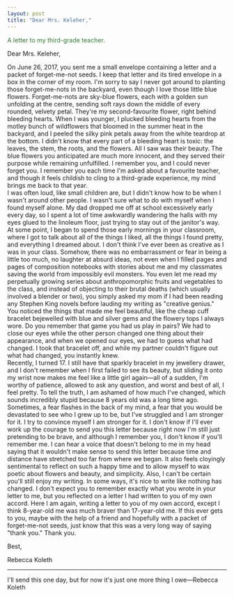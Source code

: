 ```yaml
---
layout: post
title: "Dear Mrs. Keleher,"
---
```

<div style="color: #2e7d32;">
  
A letter to my third-grade teacher.

</div>


<!--more-->

Dear Mrs. Keleher,

<div class="indent"> On June 26, 2017, you sent me a small envelope containing a letter and a packet of forget-me-not seeds. I keep that letter and its tired envelope in a box in the corner of my room. I'm sorry to say I never got around to planting those forget-me-nots in the backyard, even though I love those little blue flowers. Forget-me-nots are sky-blue flowers, each with a golden sun unfolding at the centre, sending soft rays down the middle of every rounded, velvety petal. They're my second-favourite flower, right behind bleeding hearts. When I was younger, I plucked bleeding hearts from the motley bunch of wildflowers that bloomed in the summer heat in the backyard, and I peeled the silky pink petals away from the white teardrop at the bottom. I didn't know that every part of a bleeding heart is toxic: the leaves, the stem, the roots, and the flowers. All I saw was their beauty. The blue flowers you anticipated are much more innocent, and they served their purpose while remaining unfulfilled. I remember you, and I could never forget you. I remember you each time I'm asked about a favourite teacher, and though it feels childish to cling to a third-grade experience, my mind brings me back to that year.</div> <div class="indent"> I was often loud, like small children are, but I didn't know how to be when I wasn't around other people. I wasn't sure what to do with myself when I found myself alone. My dad dropped me off at school excessively early every day, so I spent a lot of time awkwardly wandering the halls with my eyes glued to the linoleum floor, just trying to stay out of the janitor's way. At some point, I began to spend those early mornings in your classroom, where I got to talk about all of the things I liked, all the things I found pretty, and everything I dreamed about. I don't think I've ever been as creative as I was in your class. Somehow, there was no embarrassment or fear in being a little too much, no laughter at absurd ideas, not even when I filled pages and pages of composition notebooks with stories about me and my classmates saving the world from impossibly evil monsters. You even let me read my perpetually growing series about anthropomorphic fruits and vegetables to the class, and instead of objecting to their brutal deaths (which usually involved a blender or two), you simply asked my mom if I had been reading any Stephen King novels before lauding my writing as "creative genius." You noticed the things that made me feel beautiful, like the cheap cuff bracelet bejewelled with blue and silver gems and the flowery tops I always wore. Do you remember that game you had us play in pairs? We had to close our eyes while the other person changed one thing about their appearance, and when we opened our eyes, we had to guess what had changed. I took that bracelet off, and while my partner couldn't figure out what had changed, you instantly knew.</div> <div class="indent"> Recently, I turned 17. I still have that sparkly bracelet in my jewellery drawer, and I don't remember when I first failed to see its beauty, but sliding it onto my wrist now makes me feel like a little girl again—all of a sudden, I'm worthy of patience, allowed to ask any question, and worst and best of all, I feel pretty. To tell the truth, I am ashamed of how much I've changed, which sounds incredibly stupid because 8 years old was a long time ago. Sometimes, a fear flashes in the back of my mind, a fear that you would be devastated to see who I grew up to be, but I've struggled and I am stronger for it. I try to convince myself I am stronger for it. I don't know if I'll ever work up the courage to send you this letter because right now I'm still just pretending to be brave, and although I remember you, I don't know if you'll remember me. I can hear a voice that doesn't belong to me in my head saying that it wouldn't make sense to send this letter because time and distance have stretched too far from where we began. It also feels cloyingly sentimental to reflect on such a happy time and to allow myself to wax poetic about flowers and beauty, and simplicity. Also, I can't be certain you'll still enjoy my writing. In some ways, it's nice to write like nothing has changed. I don't expect you to remember exactly what you wrote in your letter to me, but you reflected on a letter I had written to you of my own accord. Here I am again, writing a letter to you of my own accord, except I think 8-year-old me was much braver than 17-year-old me. If this ever gets to you, maybe with the help of a friend and hopefully with a packet of forget-me-not seeds, just know that this was a very long way of saying "thank you." Thank you.</div> 

Best,

Rebecca Koleth
<hr>
<div class=indent> I'll send this one day, but for now it's just one more thing I owe—Rebecca Koleth</div>
